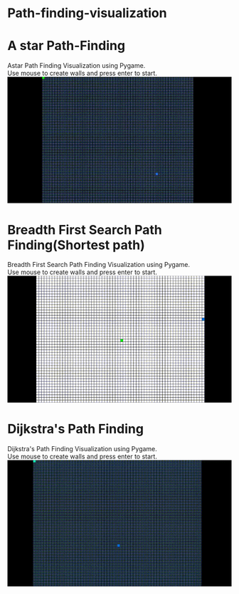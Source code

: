 # Path-finding-visualization

# A star Path-Finding
Astar Path Finding Visualization using Pygame.<br>
Use mouse to create walls and press enter to start.<br>
![A*](https://github.com/naschwin/path-finding-visualization/blob/master/Images/Astar.gif)
<br>
# Breadth First Search Path Finding(Shortest path)
Breadth First Search Path Finding Visualization using Pygame.<br>
Use mouse to create walls and press enter to start.<br>
![BFS*](https://github.com/naschwin/path-finding-visualization/blob/master/Images/BFS.gif)
<br>
# Dijkstra's Path Finding
Dijkstra's Path Finding Visualization using Pygame.<br>
Use mouse to create walls and press enter to start.<br>
![Dijkstra*](https://github.com/naschwin/path-finding-visualization/blob/master/Images/Djikstra.gif)
